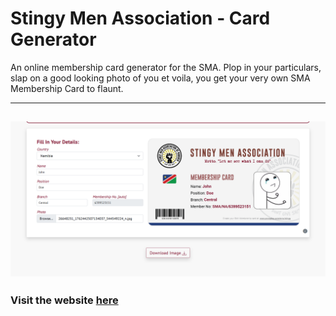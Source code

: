 # Stingy Men Association - Card Generator
An online membership card generator for the SMA. Plop in your particulars, slap on a good looking photo of you et voila, you get your very own SMA Membership Card to flaunt.


---
![Screenshot](screenshot.png)
---

### Visit the website [here](https://demo.yakubushehu.com/stingy)
